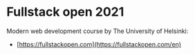 # Fullstack open 2021

Modern web development course by The University of Helsinki:
- [https://fullstackopen.com](https://fullstackopen.com/en)
